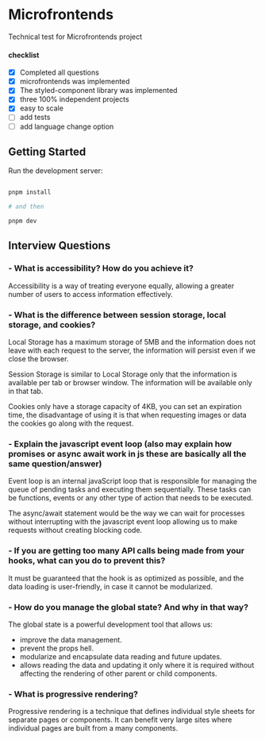 # Microfrontends

Technical test for Microfrontends project

#### checklist

- [x] Completed all questions
- [x] microfrontends was implemented
- [x] The styled-component library was implemented
- [x] three 100% independent projects
- [x] easy to scale
- [ ] add tests
- [ ] add language change option

## Getting Started

Run the development server:

```bash

pnpm install

# and then

pnpm dev
```

## Interview Questions

### - What is accessibility? How do you achieve it?

Accessibility is a way of treating everyone equally, allowing a greater number of users to access information effectively.

### - What is the difference between session storage, local storage, and cookies?

Local Storage has a maximum storage of 5MB and the information does not leave with each request to the server, the information will persist even if we close the browser.

Session Storage is similar to Local Storage only that the information is available per tab or browser window. The information will be available only in that tab.

Cookies only have a storage capacity of 4KB, you can set an expiration time, the disadvantage of using it is that when requesting images or data the cookies go along with the request.

### - Explain the javascript event loop (also may explain how promises or async await work in js these are basically all the same question/answer)

Event loop is an internal javaScript loop that is responsible for managing the queue of pending tasks and executing them sequentially. These tasks can be functions, events or any other type of action that needs to be executed.

The async/await statement would be the way we can wait for processes without interrupting with the javascript event loop allowing us to make requests without creating blocking code.

### - If you are getting too many API calls being made from your hooks, what can you do to prevent this?

It must be guaranteed that the hook is as optimized as possible, and the data loading is user-friendly, in case it cannot be modularized.

### - How do you manage the global state? And why in that way?

The global state is a powerful development tool that allows us:

- improve the data management.
- prevent the props hell.
- modularize and encapsulate data reading and future updates.
- allows reading the data and updating it only where it is required without affecting the rendering of other parent or child components.

### - What is progressive rendering?

Progressive rendering is a technique that defines individual style sheets for separate pages or components. It can benefit very large sites where individual pages are built from a many components.
